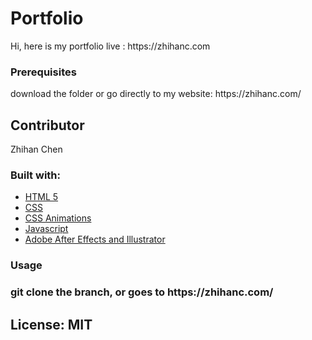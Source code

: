 <h1 text-align="center">Portfolio</h1>
Hi, here is my portfolio live : https://zhihanc.com

<h3>Prerequisites</h3>
download the folder or go directly to my website: https://zhihanc.com/


## Contributor
Zhihan Chen


<h3>Built with:</h3>
<ul>
<li><a href="https://www.w3.org/TR/2008/WD-html5-20080122/">HTML 5</a></li>
<li><a href="https://www.w3.org/Style/CSS/Overview.en.html">CSS</a></li>
<li><a href="https://developer.mozilla.org/en-US/docs/Web/CSS/CSS_Animations">CSS Animations</a></li>
<li><a href="https://www.w3schools.com/js/DEFAULT.asp">Javascript</a></li>
<li><a href="https://www.adobe.com/ca/creativecloud/buy/students.html">Adobe After Effects and Illustrator</a></li>
</ul>

<h3>Usage<h3>
git clone the branch, or goes to https://zhihanc.com/

<h2>License: MIT</h2>
